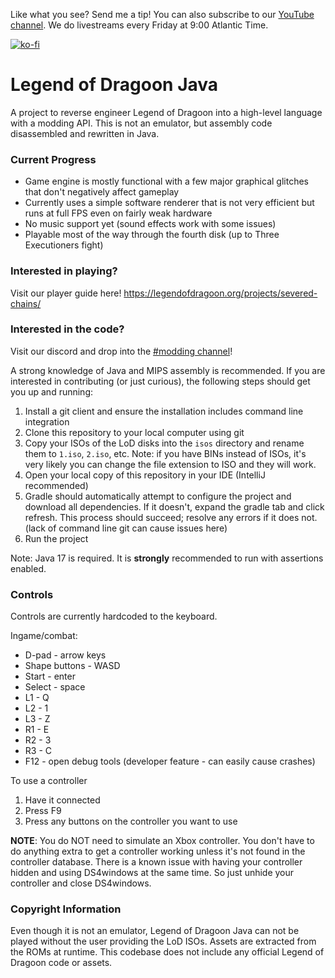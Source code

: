 Like what you see? Send me a tip! You can also subscribe to our [YouTube channel](https://www.youtube.com/@legend-of-dragoon). We do livestreams every Friday at 9:00 Atlantic Time.

[![ko-fi](https://ko-fi.com/img/githubbutton_sm.svg)](https://ko-fi.com/W7W4HFVW9)

# Legend of Dragoon Java

A project to reverse engineer Legend of Dragoon into a high-level language with a modding API. This is not an emulator, but assembly code disassembled and rewritten in Java.

### Current Progress

- Game engine is mostly functional with a few major graphical glitches that don't negatively affect gameplay
- Currently uses a simple software renderer that is not very efficient but runs at full FPS even on fairly weak hardware
- No music support yet (sound effects work with some issues)
- Playable most of the way through the fourth disk (up to Three Executioners fight)

### Interested in playing?

Visit our player guide here! https://legendofdragoon.org/projects/severed-chains/

### Interested in the code?

Visit our discord and drop into the [#modding channel](https://discord.com/channels/307164262063669248/318595603636551701)!

A strong knowledge of Java and MIPS assembly is recommended. If you are interested in contributing (or just curious), the following steps should get you up and running:
1. Install a git client and ensure the installation includes command line integration
2. Clone this repository to your local computer using git
3. Copy your ISOs of the LoD disks into the `isos` directory and rename them to `1.iso`, `2.iso`, etc. Note: if you have BINs instead of ISOs, it's very likely you can change the file extension to ISO and they will work.
4. Open your local copy of this repository in your IDE (IntelliJ recommended)
5. Gradle should automatically attempt to configure the project and download all dependencies. If it doesn't, expand the gradle tab and click refresh. This process should succeed; resolve any errors if it does not. (lack of command line git can cause issues here)
6. Run the project

Note: Java 17 is required. It is **strongly** recommended to run with assertions enabled.

### Controls ###

Controls are currently hardcoded to the keyboard.

Ingame/combat:
- D-pad - arrow keys
- Shape buttons - WASD
- Start - enter
- Select - space
- L1 - Q
- L2 - 1
- L3 - Z
- R1 - E
- R2 - 3
- R3 - C
- F12 - open debug tools (developer feature - can easily cause crashes)

To use a controller
1) Have it connected
2) Press F9
3) Press any buttons on the controller you want to use

**NOTE**: You do NOT need to simulate an Xbox controller. You don't have to do anything extra to get a controller working unless it's not found in the controller database. There is a known issue with having your controller hidden and using DS4windows at the same time. So just unhide your controller and close DS4windows.

### Copyright Information

Even though it is not an emulator, Legend of Dragoon Java can not be played without the user providing the LoD ISOs. Assets are extracted from the ROMs at runtime. This codebase does not include any official Legend of Dragoon code or assets.
